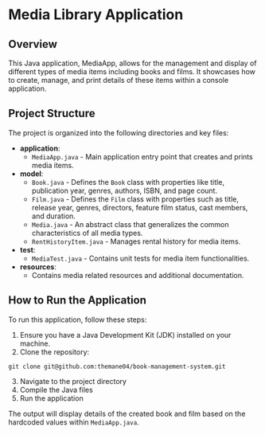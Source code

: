 # Media Library Application

## Overview
This Java application, MediaApp, allows for the management and display of different types of media items including books and films. It showcases how to create, manage, and print details of these items within a console application.

## Project Structure
The project is organized into the following directories and key files:

- **application**:
  - `MediaApp.java` - Main application entry point that creates and prints media items.
- **model**:
  - `Book.java` - Defines the `Book` class with properties like title, publication year, genres, authors, ISBN, and page count.
  - `Film.java` - Defines the `Film` class with properties such as title, release year, genres, directors, feature film status, cast members, and duration.
  - `Media.java` - An abstract class that generalizes the common characteristics of all media types.
  - `RentHistoryItem.java` - Manages rental history for media items.
- **test**:
  - `MediaTest.java` - Contains unit tests for media item functionalities.
- **resources**:
  - Contains media related resources and additional documentation.

## How to Run the Application
To run this application, follow these steps:

1. Ensure you have a Java Development Kit (JDK) installed on your machine.
2. Clone the repository:
```
git clone git@github.com:themane04/book-management-system.git
```
3. Navigate to the project directory
4. Compile the Java files
5. Run the application

The output will display details of the created book and film based on the hardcoded values within `MediaApp.java`.
